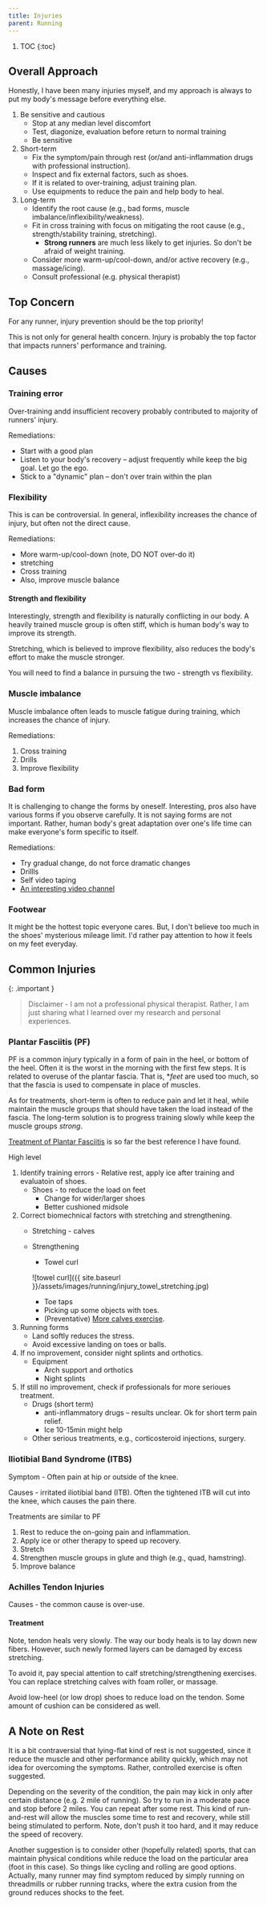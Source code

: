 ```yaml
---
title: Injuries
parent: Running
---
```


1. TOC
{:toc}

## Overall Approach

Honestly, I have been many injuries myself, and my approach is always to put my body's message before everything else.

1. Be sensitive and cautious
    * Stop at any median level discomfort
    * Test, diagonize, evaluation before return to normal training
    * Be sensitive
1. Short-term
    * Fix the symptom/pain through rest (or/and anti-inflammation drugs with professional instruction).
    * Inspect and fix external factors, such as shoes.
    * If it is related to over-training, adjust training plan.
    * Use equipments to reduce the pain and help body to heal.
1. Long-term
    * Identify the root cause (e.g., bad forms, muscle imbalance/inflexibility/weakness).
    * Fit in cross training with focus on mitigating the root cause (e.g., strength/stability training, stretching).
        * **Strong runners** are much less likely to get injuries. So don't be afraid of weight training.
    * Consider more warm-up/cool-down, and/or active recovery (e.g., massage/icing).
    * Consult professional (e.g. physical therapist)

## Top Concern

For any runner, injury prevention should be the top priority!

This is not only for general health concern. Injury is probably the top factor that impacts runners' performance and training.

## Causes

### Training error  

Over-training andd insufficient recovery probably contributed to majority of runners' injury.

Remediations:

* Start with a good plan
* Listen to your body's recovery – adjust frequently while keep the big goal. Let go the ego.
* Stick to a "dynamic" plan – don't over train within the plan

### Flexibility

This is can be  controversial. In general, inflexibility increases the chance of injury, but often not the direct cause.

Remediations:

* More warm-up/cool-down (note, DO NOT over-do it)
* stretching
* Cross training  
* Also, improve muscle balance

#### Strength and flexibility

Interestingly, strength and flexibility is naturally conflicting in our body. A heavily trained muscle group is often stiff, which is human body's way to improve its strength.

Stretching, which is believed to improve flexibility, also reduces the body's effort to make the muscle stronger.

You will need to find a balance in pursuing the two - strength vs flexibility.

### Muscle imbalance

Muscle imbalance often leads to muscle fatigue during training, which increases the chance of injury.

Remediations:

1. Cross training
1. Drills
1. Improve flexibility

### Bad form

It is challenging to change the forms by oneself. Interesting, pros also have various forms if you observe carefully. It is not saying forms are not important. Rather, human body's great adaptation over one's life time can make everyone's form specific to itself.

Remediations:

* Try gradual change, do not force dramatic changes
* Drillls
* Self video taping
* [An interesting video channel](https://www.youtube.com/@JamesDunne)

### Footwear

It might be the hottest topic everyone cares. But, I don't believe too much in the shoes' mysterious mileage limit. I'd rather pay attention to how it feels on my feet everyday.

## Common Injuries

{: .important }
> Disclaimer - I am not a professional physical therapist. Rather, I am just sharing what I learned over my research and personal experiences.

### Plantar Fasciitis (PF)

PF is a common injury typically in a form of pain in the heel, or bottom of the heel. Often it is the worst in the morning with the first few steps. It is related to overuse of the plantar fascia. That is, **feet* are used too much, so that the fascia is used to compensate in place of muscles.

As for treatments, short-term is often to reduce pain and let it heal, while maintain the muscle groups that should have taken the load instead of the fascia. The long-term solution is to progress training slowly while keep the muscle groups *strong*.

[Treatment of Plantar Fasciitis](https://www.aafp.org/pubs/afp/issues/2001/0201/p467.html/1000) is so far the best reference I have found.

High level

1. Identify training errors - Relative rest, apply ice after training and evaluatoin of shoes.
    * Shoes - to reduce the load on feet
        * Change for wider/larger shoes
        * Better cushioned midsole
1. Correct biomechnical factors with stretching and strengthening.
    * Stretching - calves
    * Strengthening  
        * Towel curl

        ![towel curl]({{ site.baseurl }}/assets/images/running/injury_towel_stretching.jpg)

        * Toe taps
        * Picking up some objects with toes.
        * (Preventative) [More calves exercise](https://simpleshue.github.io/misc/docs/running/strength_training/#calves).
1. Running forms
    * Land softly reduces the stress.
    * Avoid excessive landing on toes or balls.
1. If no improvement, consider night splints and orthotics.
    * Equipment
        * Arch support and orthotics
        * Night splints
1. If still no improvement, check if professionals for more serioues treatment.
    * Drugs (short term)
        * anti-inflammatory drugs – results unclear. Ok for short term pain relief.
        * Ice 10-15min might help
    * Other serious treatments, e.g., corticosteroid injections, surgery.

### Iliotibial Band Syndrome (ITBS)

Symptom - Often pain at hip or outside of the knee.

Causes - irritated iliotibial band (ITB). Often the tightened ITB will cut into the knee, which causes the pain there.

Treatments are similar to PF

1. Rest to reduce the on-going pain and inflammation.
1. Apply ice or other therapy to speed up recovery.
1. Stretch
1. Strengthen muscle groups in glute and thigh (e.g., quad, hamstring).
1. Improve balance

### Achilles Tendon Injuries

Causes - the common cause is over-use. 

#### Treatment

Note, tendon heals very slowly. The way our body heals is to lay down new fibers. However, such newly formed layers can be damaged by excess stretching. 

To avoid it, pay special attention to calf stretching/strengthening exercises. You can replace stretching calves with foam roller, or massage.

Avoid low-heel (or low drop) shoes to reduce load on the tendon. Some amount of cushion can be considered as well.


## A Note on Rest

It is a bit contraversial that lying-flat kind of rest is not suggested, since it reduce the muscle and other performance ability quickly, which may not idea for overcoming the symptoms. Rather, controlled exercise is often suggested.

Depending on the severity of the condition, the pain may kick in only after certain distance (e.g. 2 mile of running). So try to run in a moderate pace and stop before 2 miles. You can repeat after some rest. This kind of run-and-rest will allow the muscles some time to rest and recovery, while still being stimulated to perform. Note, don't push it too hard, and it may reduce the speed of recovery.

Another suggestion is to consider other (hopefully related) sports, that can maintain physical conditions while reduce the load on the particular area (foot in this case). So things like cycling and rolling are good options. Actually, many runner may find symptom reduced by simply running on threadmills or rubber running tracks, where the extra cusion from the ground reduces shocks to the feet.
